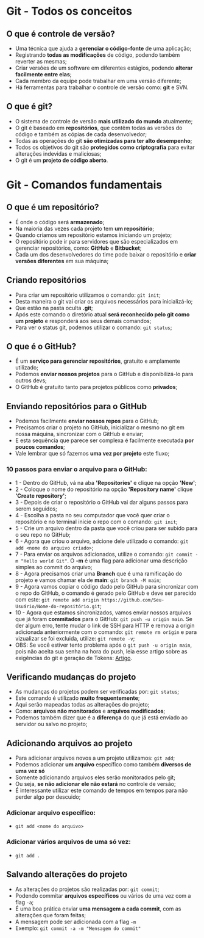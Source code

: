 # Git - Todos os conceitos
## O que é controle de versão?
* Uma técnica que ajuda a **gerenciar o código-fonte** de uma aplicação;
* Registrando **todas as modificações** de código, podendo também reverter as mesmas;
* Criar versões de um software em diferentes estágios, podendo **alterar facilmente entre elas**;
* Cada membro da equipe pode trabalhar em uma versão diferente;
* Há ferramentas para trabalhar o controle de versão como: **git** e SVN.

## O que é git?
* O sistema de controle de versão **mais utilizado do mundo** atualmente;
* O git é baseado em **repositórios**, que contêm todas as versões do código e também as cópias de cada desenvolvedor;
* Todas as operações do git **são otimizadas para ter alto desempenho**;
* Todos os objetivos do git são **protegidos como criptografia** para evitar alterações indevidas e maliciosas;
* O git é um **projeto de código aberto**.

# Git - Comandos fundamentais
## O que é um repositório?
* É onde o código será **armazenado**;
* Na maioria das vezes cada projeto tem **um repositório**;
* Quando criamos um repositório estamos iniciando um projeto;
* O repositório pode ir para servidores que são especializados em gerenciar repositórios, como: **GitHub** e **Bitbucket**;
* Cada um dos desenvolvedores do time pode baixar o repositório e **criar versões diferentes** em sua máquina;

## Criando repositórios
* Para criar um repositório utilizamos o comando: `git init`;
* Desta maneira o git vai criar os arquivos necessários para inicializá-lo;
* Que estão na pasta oculta **.git**;
* Após este comando o diretório atual **será reconhecido pelo git como um projeto** e responderá aos seus demais comandos;
* Para ver o status git, podemos utilizar o comando: `git status`;

## O que é o GitHub?
* É um **serviço para gerenciar repositórios**, gratuito e amplamente utilizado;
* Podemos **enviar nossos projetos** para o GitHub e disponibilizá-lo para outros devs;
* O GitHub é gratuito tanto para projetos públicos como **privados**;

## Enviando repositórios para o GitHub
* Podemos facilmente **enviar nossos repos** para o GitHub;
* Precisamos criar o projeto no GitHub, inicializar o mesmo no git em nossa máquina, sincronizar com o GitHub e enviar;
* E esta sequência que parece ser complexa é facilmente executada **por poucos comandos**;
* Vale lembrar que só fazemos **uma vez por projeto** este fluxo;
### 10 passos para enviar o arquivo para o GitHub: 
* 1 - Dentro do GitHub, vá na aba **'Repositories'** e clique na opção **'New'**;
* 2 - Coloque o nome do repositório na opção **'Repository name'** clique **'Create repository'**;
* 3 - Depois de criar o repositório o GitHub vai dar alguns passos para serem seguidos;
* 4 - Escolha a pasta no seu computador que você quer criar o repositório e no terminal inicie o repo com o comando: `git init`;
* 5 - Crie um arquivo dentro da pasta que você criou para ser subido para o seu repo no GitHub;
* 6 - Agora que criou o arquivo, adcione dele utilizado o comando: `git add <nome do arquivo criado>`;
* 7 - Para enviar os arquivos adicionados, utilize o comando: `git commit -m "Hello world Git"`. O **-m** é uma flag para adicionar uma descrição simples ao commit do arquivo;
* 8 - Agora precisamos criar uma **Branch** que é uma ramificação do projeto e vamos chamar ela de **main**: `git branch -M main`;
* 9 - Agora vamos copiar o código dado pelo GitHub para sincronizar com o repo do GitHub, o comando é gerado pelo GitHub e deve ser parecido com este: `git remote add origin https://github.com/Seu-Usuário/Nome-do-repositório.git`;
* 10 - Agora que estamos sincronizados, vamos enviar nossos arquivos que já foram **commitados** para o GitHub: `git push -u origin main`. Se der algum erro, tente mudar o link de SSH para HTTP e remova a origin adicionada anteriormente com o comando: `git remote rm origin` e para vizualizar se foi excluida, utilize: `git remote -v`;
* OBS: Se você estiver tento problema após o `git push -u origin main`, pois não aceita sua senha na hora do push, leia esse artigo sobre as exigências do git e geração de Tokens: [Artigo](https://www.alura.com.br/artigos/nova-exigencia-do-git-de-autenticacao-por-token-o-que-e-o-que-devo-fazer).

## Verificando mudanças do projeto
* As mudanças do projetos podem ser verificadas por: `git status`;
* Este comando é utilizado **muito frequentemente**;
* Aqui serão mapeadas todas as alterações do projeto;
* Como: **arquivos não monitorados** e **arquivos modificados**;
* Podemos também dizer que é a **diferença** do que já está enviado ao servidor ou salvo no projeto;

## Adicionando arquivos ao projeto
* Para adicionar arquivos novos a um projeto utilizamos: `git add`;
* Podemos adicionar **um arquivo** específico como também **diversos de uma vez só**
* Somente adicionando arquivos eles serão monitorados pelo git;
* Ou seja, **se não adicionar ele não estará** no controle de versão;
* É interessante utilizar este comando de tempos em tempos para não perder algo por descuido;
### Adicionar arquivo específico:
* `git add <nome do arquivo>`
### Adicionar vários arquivos de uma só vez:
* `git add .`

## Salvando alterações do projeto
* As alterações do projetos são realizadas por: `git commit`;
* Podendo commitar **arquivos específicos** ou vários de uma vez com a flag `-a`;
* É uma boa prática enviar **uma mensagem a cada commit**, com as alterações que foram feitas;
* A mensagem pode ser adicionada com a flag `-m`
* Exemplo: `git commit -a -m "Mensagem do commit"`